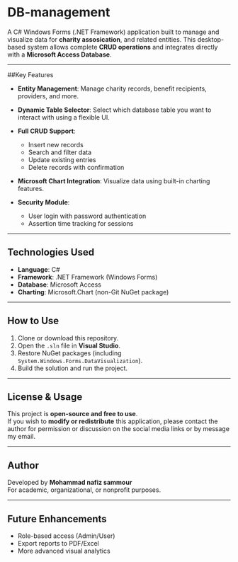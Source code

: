 # DB-management
A C# Windows Forms (.NET Framework) application built to manage and visualize data for **charity assosication**, and related entities. This desktop-based system allows complete **CRUD operations** and integrates directly with a **Microsoft Access Database**.

---

##Key Features

- **Entity Management**: Manage charity records, benefit recipients, providers, and more.
- **Dynamic Table Selector**: Select which database table you want to interact with using a flexible UI.
- **Full CRUD Support**: 
  - Insert new records
  - Search and filter data
  - Update existing entries
  - Delete records with confirmation

- **Microsoft Chart Integration**: Visualize data using built-in charting features.
- **Security Module**:
  - User login with password authentication
  - Assertion time tracking for sessions

---

## Technologies Used

- **Language**: C#
- **Framework**: .NET Framework (Windows Forms)
- **Database**: Microsoft Access
- **Charting**: Microsoft.Chart (non-Git NuGet package)

---

## How to Use

1. Clone or download this repository.
2. Open the `.sln` file in **Visual Studio**.
3. Restore NuGet packages (including `System.Windows.Forms.DataVisualization`).
4. Build the solution and run the project.

---

## License & Usage

This project is **open-source and free to use**.  
If you wish to **modify or redistribute** this application, please contact the author for permission or discussion on the social media links or by message my email.

---

## Author

Developed by **Mohammad nafiz sammour**  
For academic, organizational, or nonprofit purposes.

---

## Future Enhancements

- Role-based access (Admin/User)
- Export reports to PDF/Excel
- More advanced visual analytics

